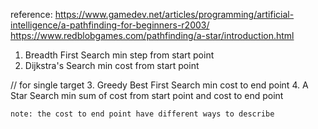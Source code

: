 reference:
https://www.gamedev.net/articles/programming/artificial-intelligence/a-pathfinding-for-beginners-r2003/
https://www.redblobgames.com/pathfinding/a-star/introduction.html

1. Breadth First Search
    min step from start point
2. Dijkstra's Search
    min cost from start point

// for single target
3. Greedy Best First Search
    min cost to end point
4. A Star Search
    min sum of cost from start point and cost to end point

    note: the cost to end point have different ways to describe